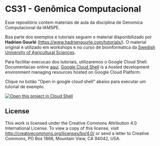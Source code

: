 # CS31 - Genômica Computacional

Esse repositório contem materiais de aula da disciplina de Genomica Computacional da IAMSPE.

Boa parte dos exemplos e tutoriais seguem o material disponibilizado por **Hadrien Gourlé** (<https://www.hadriengourle.com/tutorials/>). O material original é utilizado em workshops e no curso de bioinformatica da [Swedish University of Agricultural Sciences](https://www.slu.se/).

Para facilitar execucao dos tutoriais, utilizaremos o Google Cloud Shell. Documentacao online [aqui](https://cloud.google.com/shell/docs/tutorials). [Google Cloud Shell](https://cloud.google.com/shell/docs/) is a hosted development environment managing resources hosted on Google Cloud Platform.

Clique no botão "Open in google cloud shell" abaixo para executar um tutorial de exemplo.

[![Open this project in Cloud Shell](http://gstatic.com/cloudssh/images/open-btn.png)](https://console.cloud.google.com/cloudshell/open?git_repo=https://github.com/RushAlz/IAMSPE-CS31-Genomica_Computacional.git&page=editor&tutorial=qc.md)

## License

This work is licensed under the Creative Commons Attribution 4.0 International License. To view a copy of this license, visit <http://creativecommons.org/licenses/by/4.0/> or send a letter to Creative Commons, PO Box 1866, Mountain View, CA 94042, USA.
